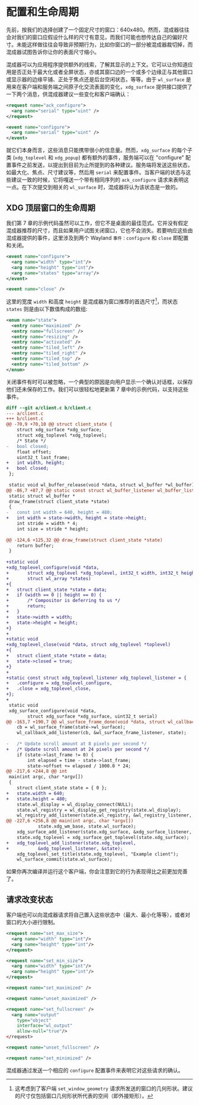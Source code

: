 # 配置和生命周期

先前，按我们的选择创建了一个固定尺寸的窗口：640x480。然而，混成器往往会对我们的窗口应假设什么样的尺寸有意见，而我们可能也想传达自己的偏好尺寸。未能这样做往往会导致非预期行为，比如你窗口的一部分被混成器裁切掉，而混成器试图告诉你让你的表面尺寸缩小。

混成器可以为应用程序提供额外的线索，了解其显示的上下文。它可以让你知道应用是否正处于最大化或者全屏状态，亦或其窗口边的一个或多个边缘正与其他窗口或显示器的边缘平铺、正处于焦点还是后台空闲状态，等等。由于 `wl_surface` 是用来在客户端和服务端之间原子化交流表面的变化，`xdg_surface` 提供接口提供了一下两个消息，供混成器建议一些变化和客户端确认：

```xml
<request name="ack_configure">
  <arg name="serial" type="uint" />
</request>

<event name="configure">
  <arg name="serial" type="uint" />
</event>
```

就它们本身而言，这些消息只能携带很小的信息量。然而，`xdg_surface` 的每个子类 (`xdg_toplevel` 和 `xdg_popup`) 都有额外的事件，服务端可以在 "configure" 配置事件之前发送，以提出到目前为止所提到的各种建议。服务端将发送这些状态，如最大化、焦点、尺寸建议等，然后用 `serial` 来配置事件。当客户端的状态与这些建议一致的时候，它将嘎送一个带有相同序列的 `ack_configure` 请求来表明这一点。在下次提交到相关的 `wl_surface` 时，混成器将认为该状态是一致的。

## XDG 顶层窗口的生命周期

我们第 7 章的示例代码虽然可以工作，但它不是桌面的最佳范式。它并没有假定混成器推荐的尺寸，而且如果用户试图关闭窗口，它也不会消失。若要响应这些由混成器提供的事件，这里涉及到两个 Wayland `事件：configure` 和 `close` 即配置和关闭。

```xml
<event name="configure">
  <arg name="width" type="int"/>
  <arg name="height" type="int"/>
  <arg name="states" type="array"/>
</event>

<event name="close" />
```

这里的宽度 `width` 和高度 `height` 是混成器为窗口推荐的首选尺寸[^1]，而状态 `states` 则是由以下数值构成的数组:

```xml
<enum name="state">
  <entry name="maximized" />
  <entry name="fullscreen" />
  <entry name="resizing" />
  <entry name="activated" />
  <entry name="tiled_left" />
  <entry name="tiled_right" />
  <entry name="tiled_top" />
  <entry name="tiled_bottom" />
</enum>
```

关闭事件有时可以被忽略，一个典型的原因是向用户显示一个确认对话框，以保存他们还未保存的工作。我们可以很轻松地更新第 7 章中的示例代码，以支持这些事件。

```diff
diff --git a/client.c b/client.c
--- a/client.c
+++ b/client.c
@@ -70,9 +70,10 @@ struct client_state {
 	struct xdg_surface *xdg_surface;
 	struct xdg_toplevel *xdg_toplevel;
 	/* State */
-	bool closed;
 	float offset;
 	uint32_t last_frame;
+	int width, height;
+	bool closed;
 };
 
 static void wl_buffer_release(void *data, struct wl_buffer *wl_buffer) {
@@ -86,7 +87,7 @@ static const struct wl_buffer_listener wl_buffer_listener = {
 static struct wl_buffer *
 draw_frame(struct client_state *state)
 {
-	const int width = 640, height = 480;
+	int width = state->width, height = state->height;
 	int stride = width * 4;
 	int size = stride * height;
 
@@ -124,6 +125,32 @@ draw_frame(struct client_state *state)
 	return buffer;
 }
 
+static void
+xdg_toplevel_configure(void *data,
+		struct xdg_toplevel *xdg_toplevel, int32_t width, int32_t height,
+		struct wl_array *states)
+{
+	struct client_state *state = data;
+	if (width == 0 || height == 0) {
+		/* Compositor is deferring to us */
+		return;
+	}
+	state->width = width;
+	state->height = height;
+}
+
+static void
+xdg_toplevel_close(void *data, struct xdg_toplevel *toplevel)
+{
+	struct client_state *state = data;
+	state->closed = true;
+}
+
+static const struct xdg_toplevel_listener xdg_toplevel_listener = {
+	.configure = xdg_toplevel_configure,
+	.close = xdg_toplevel_close,
+};
+
 static void
 xdg_surface_configure(void *data,
 		struct xdg_surface *xdg_surface, uint32_t serial)
@@ -163,7 +190,7 @@ wl_surface_frame_done(void *data, struct wl_callback *cb, uint32_t time)
 	cb = wl_surface_frame(state->wl_surface);
 	wl_callback_add_listener(cb, &wl_surface_frame_listener, state);
 
-	/* Update scroll amount at 8 pixels per second */
+	/* Update scroll amount at 24 pixels per second */
 	if (state->last_frame != 0) {
 		int elapsed = time - state->last_frame;
 		state->offset += elapsed / 1000.0 * 24;
@@ -217,6 +244,8 @@ int
 main(int argc, char *argv[])
 {
 	struct client_state state = { 0 };
+	state.width = 640;
+	state.height = 480;
 	state.wl_display = wl_display_connect(NULL);
 	state.wl_registry = wl_display_get_registry(state.wl_display);
 	wl_registry_add_listener(state.wl_registry, &wl_registry_listener, &state);
@@ -227,6 +256,8 @@ main(int argc, char *argv[])
 			state.xdg_wm_base, state.wl_surface);
 	xdg_surface_add_listener(state.xdg_surface, &xdg_surface_listener, &state);
 	state.xdg_toplevel = xdg_surface_get_toplevel(state.xdg_surface);
+	xdg_toplevel_add_listener(state.xdg_toplevel,
+			&xdg_toplevel_listener, &state);
 	xdg_toplevel_set_title(state.xdg_toplevel, "Example client");
 	wl_surface_commit(state.wl_surface);
```

如果你再次编译并运行这个客户端，你会注意到它的行为表现得比之前更加完善了。

## 请求改变状态

客户端也可以向混成器请求将自己置入这些状态中（最大、最小化等等），或者对窗口的大小进行限制。

```xml
<request name="set_max_size">
  <arg name="width" type="int"/>
  <arg name="height" type="int"/>
</request>

<request name="set_min_size">
  <arg name="width" type="int"/>
  <arg name="height" type="int"/>
</request>

<request name="set_maximized" />

<request name="unset_maximized" />

<request name="set_fullscreen" />
  <arg name="output"
    type="object"
    interface="wl_output"
    allow-null="true"/>
</request>

<request name="unset_fullscreen" />

<request name="set_minimized" />
```

混成器通过发送一个相应的 `configure` 配置事件来表明它对这些请求的确认。

[^1]: 这考虑到了客户端 `set_window_geometry` 请求所发送的窗口的几何形状。建议的尺寸仅包括窗口几何形状所代表的空间（即外接矩形）。